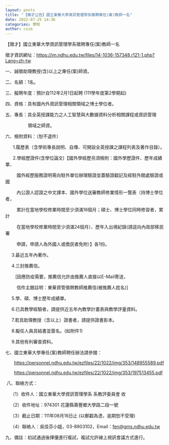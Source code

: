 ```yaml
---
layout: posts
title: "【徵才公告】國立東華大學資訊管理學系徵聘專任(案)教師一名"
date: 2022-07-25 14:36
categories: 學校
author: csim
---
```


【徵才】國立東華大學資訊管理學系徵聘專任(案)教師一名

徵才資訊網址：https://im.ndhu.edu.tw/files/14-1036-157348,r121-1.php?Lang=zh-tw

一、誠徵助理教授(含)以上之專任(案)師資。

二、名額：1名。

三、擬聘年度：預計自112年2月1日起聘 (111學年度第2學期起)

四、資格：具有國內外資訊管理相關領域之博士學位者。

五、專長：具全英授課能力之人工智慧與大數據資料分析相關課程或資訊管理

                  領域之師資。

六、檢附資料：（恕不退件）

      1.履歷表（含學術專長說明、自傳、可開設全英授課之課程列表及著作目錄）。

      2.學經歷證件(含學位論文)【國外學經歷另須檢附：國外學歷證件、歷年成績單、

         國外經歷服務證明需向駐外單位辦理驗證並蓋驗證戳記及經駐外館處驗證或國

         內公證人認證之中文譯本、國外學位送審教師修業情形一覽表（持博士學位者，

         累計在當地學校修業時間至少須滿16個月；碩士、博士學位同時修習者，累計

         在當地學校修業時間至少須滿24個月）、歷年入出境紀錄(請逕向內政部移民署

         申請，申請人為外國人或僑民者免附）】各1份。

     3.最近五年內著作。

     4.三封推薦信。

        [因應防疫需要，推薦信允許由推薦人直接以E-Mail寄送，

         信件主題註明：東華資管徵聘教師推薦信(被推薦人姓名)]

     5.學、碩、博士歷年成績單。

     6.已具教學經驗者，請提供近五年內教學計畫表與教學評量資料。

     7.若具助理教授（含以上）證書者，請提供證書影本。

     8.擬任人員具結書並簽名。(如附件1)

     9.其他有利審查資料。

七、國立東華大學專任(案)教師聘任辦法請參閱：

       https://personnel.ndhu.edu.tw/ezfiles/22/1022/img/353/148955589.pdf

       https://personnel.ndhu.edu.tw/ezfiles/22/1022/img/353/197513455.pdf

 八、聯絡方式：

    （1）收件人：國立東華大學資訊管理學系 系教評委員會 收

    （2）收件地址：974301 花蓮縣壽豐鄉大學路二段一號

    （3）截止日期：111年08月16日止 (以郵戳為憑，逾期恕不受理)

    （4）聯絡人：吳佳芬小姐，03-8903102，Email：fen@gms.ndhu.edu.tw

九、備註：初試通過後擇優進行複試，複試允許線上視訊會議方式進行。
